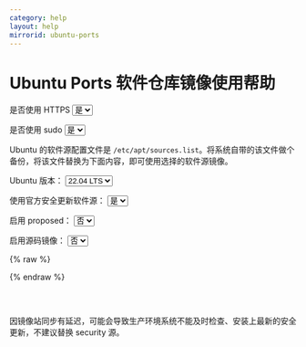 ```yaml
---
category: help
layout: help
mirrorid: ubuntu-ports
---
```


# Ubuntu Ports 软件仓库镜像使用帮助

<form class="form-inline">
<div class="form-group">
	<label>是否使用 HTTPS</label>
	<select id="http-select" class="form-control content-select" data-target="#content-0">
	  <option data-http_protocol="https://" selected>是</option>
	  <option data-http_protocol="http://">否</option>
	</select>
</div>
</form>


<form class="form-inline">
<div class="form-group">
	<label>是否使用 sudo</label>
	<select id="sudo-select" class="form-control content-select" data-target="#content-0">
	  <option data-sudo="sudo " selected>是</option>
	  <option data-sudo="">否</option>
	</select>
</div>
</form>



Ubuntu 的软件源配置文件是 `/etc/apt/sources.list`。将系统自带的该文件做个备份，将该文件替换为下面内容，即可使用选择的软件源镜像。



<form class="form-inline">
<div class="form-group">
  <label>Ubuntu 版本：</label>
    <select id="select-0-0" class="form-control content-select" data-target="#content-0">
      <option data-release_name="jammy" selected>22.04 LTS</option>
      <option data-release_name="kinetic">22.10</option>
      <option data-release_name="focal">20.04 LTS</option>
      <option data-release_name="bionic">18.04 LTS</option>
      <option data-release_name="xenial">16.04 LTS</option>
      <option data-release_name="trusty">14.04 LTS</option>
    </select>
</div>
</form>

<form class="form-inline">
<div class="form-group">
  <label>使用官方安全更新软件源：</label>
    <select id="select-0-1" class="form-control content-select" data-target="#content-0">
      <option data-security_mirror="# " data-security_official="" selected>是</option>
      <option data-security_mirror="" data-security_official="# ">否</option>
    </select>
</div>
</form>

<form class="form-inline">
<div class="form-group">
  <label>启用 proposed：</label>
    <select id="select-0-2" class="form-control content-select" data-target="#content-0">
      <option data-enable_proposed="# " selected>否</option>
      <option data-enable_proposed="">是</option>
    </select>
</div>
</form>

<form class="form-inline">
<div class="form-group">
  <label>启用源码镜像：</label>
    <select id="select-0-3" class="form-control content-select" data-target="#content-0">
      <option data-enable_source="# " selected>否</option>
      <option data-enable_source="">是</option>
    </select>
</div>
</form>

{% raw %}
<script id="template-0" type="x-tmpl-markup">
# 默认注释了源码镜像以提高 apt update 速度，如有需要可自行取消注释
deb {{http_protocol}}{{mirror}}/ {{release_name}} main restricted universe multiverse
{{enable_source}}deb-src {{http_protocol}}{{mirror}}/ {{release_name}} main restricted universe multiverse
deb {{http_protocol}}{{mirror}}/ {{release_name}}-updates main restricted universe multiverse
{{enable_source}}deb-src {{http_protocol}}{{mirror}}/ {{release_name}}-updates main restricted universe multiverse
deb {{http_protocol}}{{mirror}}/ {{release_name}}-backports main restricted universe multiverse
{{enable_source}}deb-src {{http_protocol}}{{mirror}}/ {{release_name}}-backports main restricted universe multiverse

{{security_mirror}}deb {{http_protocol}}{{mirror}}/ {{release_name}}-security main restricted universe multiverse
{{security_mirror}}{{enable_source}}deb-src {{http_protocol}}{{mirror}}/ {{release_name}}-security main restricted universe multiverse

{{security_official}}deb http://ports.ubuntu.com/ubuntu-ports/ {{release_name}}-security main restricted universe multiverse
{{security_official}}{{enable_source}}deb-src http://ports.ubuntu.com/ubuntu-ports/ {{release_name}}-security main restricted universe multiverse

# 预发布软件源，不建议启用
{{enable_proposed}}deb {{http_protocol}}{{mirror}}/ {{release_name}}-proposed main restricted universe multiverse
{{enable_proposed}}{{enable_source}}deb-src {{http_protocol}}{{mirror}}/ {{release_name}}-proposed main restricted universe multiverse
</script>
{% endraw %}

<p></p>

<pre>
<code id="content-0" data-template="#template-0" data-select="#http-select,#sudo-select,#select-0-0,#select-0-1,#select-0-2,#select-0-3">
</code>
</pre>


因镜像站同步有延迟，可能会导致生产环境系统不能及时检查、安装上最新的安全更新，不建议替换 security 源。

